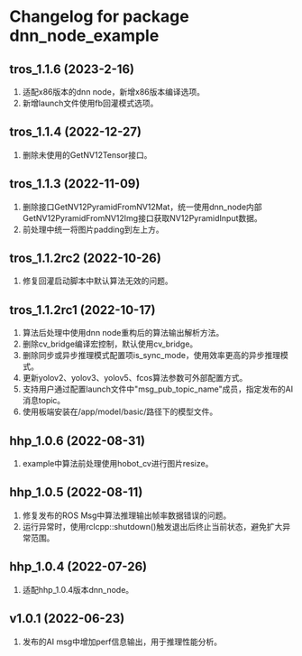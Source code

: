 # Changelog for package dnn_node_example

tros_1.1.6 (2023-2-16)
------------------
1. 适配x86版本的dnn node，新增x86版本编译选项。
2. 新增launch文件使用fb回灌模式选项。


tros_1.1.4 (2022-12-27)
------------------
1. 删除未使用的GetNV12Tensor接口。


tros_1.1.3 (2022-11-09)
------------------
1. 删除接口GetNV12PyramidFromNV12Mat，统一使用dnn_node内部GetNV12PyramidFromNV12Img接口获取NV12PyramidInput数据。
2. 前处理中统一将图片padding到左上方。


tros_1.1.2rc2 (2022-10-26)
------------------
1. 修复回灌启动脚本中默认算法无效的问题。


tros_1.1.2rc1 (2022-10-17)
------------------
1. 算法后处理中使用dnn node重构后的算法输出解析方法。
2. 删除cv_bridge编译宏控制，默认使用cv_bridge。
3. 删除同步或异步推理模式配置项is_sync_mode，使用效率更高的异步推理模式。
4. 更新yolov2、yolov3、yolov5、fcos算法参数可外部配置方式。
5. 支持用户通过配置launch文件中"msg_pub_topic_name"成员，指定发布的AI消息topic。
6. 使用板端安装在/app/model/basic/路径下的模型文件。


hhp_1.0.6 (2022-08-31)
------------------
1. example中算法前处理使用hobot_cv进行图片resize。

hhp_1.0.5 (2022-08-11)
------------------
1. 修复发布的ROS Msg中算法推理输出帧率数据错误的问题。
2. 运行异常时，使用rclcpp::shutdown()触发退出后终止当前状态，避免扩大异常范围。


hhp_1.0.4 (2022-07-26)
------------------
1. 适配hhp_1.0.4版本dnn_node。


v1.0.1 (2022-06-23)
------------------
1. 发布的AI msg中增加perf信息输出，用于推理性能分析。
